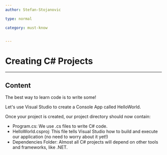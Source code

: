 ```yaml
---
author: Stefan-Stojanovic

type: normal

category: must-know


---
```


# Creating C# Projects

---

## Content


The best way to learn code is to write some!

Let's use Visual Studio to create a Console App called HelloWorld.

Once your project is created, our project directory should now contain:

- Program.cs: We use .cs files to write C# code. 
- HelloWorld.csproj: This file tells Visual Studio how to build and execute our application (no need to worry about it yet!)
- Dependencies Folder: Almost all C# projects will depend on other tools and frameworks, like .NET.